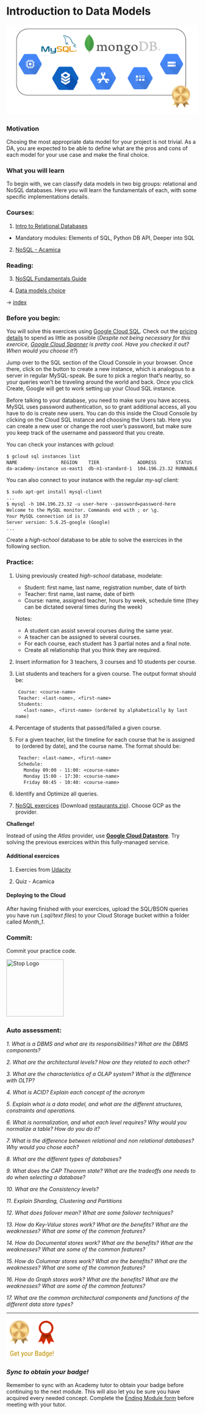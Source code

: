 # Introduction to Data Models

<p align="center"> 
<img src="../assets/data_models.png"> 
</p>

### Motivation ###

Chosing the most appropriate data model for your project is not trivial. As a DA, you are expected to be able to define what are the pros and cons of each model for your use case and make the final choice.

### What you will learn ###

To begin with, we can classify data models in two big groups: relational and NoSQL databases. Here you will learn the fundamentals of each, with some specific implementations details.

### Courses: ###

1. [Intro to Relational Databases](https://www.udacity.com/course/intro-to-relational-databases--ud197)
- Mandatory modules: Elements of SQL, Python DB API, Deeper into SQL

2. [NoSQL - Acamica](https://globant.acamica.com/cursos/412/)

### Reading: ###

3. [NoSQL Fundamentals Guide](https://docs.google.com/document/d/1d8DYf6F9p74Cm5hvPwo6njdGazu01y4sqZG1mmIxLWY/edit)

4. [Data models choice](reading/data_models_choice.pptx)

→ [index](#index)

### Before you begin: ###

You will solve this exercices using [Google Cloud SQL](https://cloud.google.com/sql/docs/). Check out the [pricing details](https://cloud.google.com/sql/pricing) to spend as little as possible (*Despite not being necessary for this exercice, [Google Cloud Spanner](https://cloud.google.com/spanner/) is pretty cool. Have you checked it out? When would you choose it?*)

Jump over to the SQL section of the Cloud Console in your browser. Once there, click on the button to create a new
instance, which is analogous to a server in regular MySQL-speak. Be sure to pick a region that’s nearby, so your queries won’t be traveling around the world and back. Once you click Create, Google will get to work setting up your Cloud SQL instance.

Before talking to your database, you need to make sure you have access. MySQL uses password authentication, so to grant additional access, all you have to do is create new users. You can do this inside the Cloud Console by clicking on the Cloud SQL instance and choosing the Users tab. Here you can create a new user or change the root user’s password, but make sure you
keep track of the username and password that you create.

You can check your instances with *gcloud*:

```
$ gcloud sql instances list
NAME                REGION    TIER              ADDRESS       STATUS
da-academy-instance us-east1  db-n1-standard-1  104.196.23.32 RUNNABLE
```

You can also connect to your instance with the regular *my-sql* client:
```
$ sudo apt-get install mysql-client
...
$ mysql -h 104.196.23.32 -u user-here --password=password-here
Welcome to the MySQL monitor. Commands end with ; or \g.
Your MySQL connection id is 37
Server version: 5.6.25-google (Google)
...
```

Create a *high-school* database to be able to solve the exercices in the following section.

### Practice: ###

1. Using previously created *high-school* database, modelate:

   - Student: first name, last name, registration number, date of birth
   - Teacher: first name, last name, date of birth
   - Course: name, assigned teacher, hours by week, schedule time (they can be dictated several times during the week)

   Notes:
   - A student can assist several courses during the same year.
   - A teacher can be assigned to several courses.
   - For each course, each student has 3 partial notes and a final note.
   - Create all relationship that you think they are required.

2. Insert information for 3 teachers, 3 courses and 10 students per course.
3. List students and teachers for a given course. The output format should be:

        Course: <course-name>
        Teacher: <last-name>, <first-name>
        Students:
          <last-name>, <first-name> (ordered by alphabetically by last name)

4. Percentage of students that passed/failed a given course.
5. For a given teacher, list the timeline for each course that he is assigned to (ordered by date), and the course name. The format should be:

        Teacher: <last-name>, <first-name>
        Schedule:
          Monday 09:00 - 11:00: <course-name>
          Monday 15:00 - 17:30: <course-name>
          Friday 08:45 - 10:40: <course-name>

6. Identify and Optimize all queries.

7. [NoSQL exercices](exercices/MongoDB_Exercises.pdf) (Download [restaurants.zip](exercices/restaurants.zip)). Choose GCP as the provider.

**Challenge!**

Instead of using the *Atlas* provider, use **[Google Cloud Datastore](https://cloud.google.com/datastore/)**. Try solving the previous exercices within this fully-managed service.

#### Additional exercices ####

1. Exercies from [Udacity](https://www.udacity.com/course/intro-to-relational-databases--ud197)

2. Quiz - Acamica

#### Deploying to the Cloud ####

After having finished with your exercices, upload the SQL/BSON queries you have run (*.sql/text files*) to your Cloud Storage bucket within a folder called *Month_1*.

### Commit: ###

Commit your practice code.

<img src="../assets/stop.png" title="Stop Logo" width="150" height="150">

### Auto assessment: ###

*1. What is a DBMS and what are its responsibilities? What are the DBMS components?*

*2. What are the architectural levels? How are they related to each other?*

*3. What are the characteristics of a OLAP system? What is the difference with OLTP?*

*4. What is ACID? Explain each concept of the acronym*

*5. Explain what is a data model, and what are the different structures, constraints and operations.*

*6. What is normalization, and what each level requires? Why would you normalize a table? How do you do it?*

*7. What is the difference between relational and non relational databases? Why would you chose each?*

*8. What are the different types of databases?*

*9. What does the CAP Theorem state? What are the tradeoffs one needs to do when selecting a database?*

*10. What are the Consistency levels?*

*11. Explain Sharding, Clustering and Partitions*

*12. What does failover mean? What are some failover techniques?*

*13. How do Key-Value stores work? What are the benefits? What are the weaknesses? What are some of the common features?*

*14. How do Documental stores work? What are the benefits? What are the weaknesses? What are some of the common features?*

*15. How do Columnar stores work? What are the benefits? What are the weaknesses? What are some of the common features?*

*16. How do Graph stores work? What are the benefits? What are the weaknesses? What are some of the common features?*

*17. What are the common architectural components and functions of the different data store types?*

---

<img src="../assets/get_badge.png"> 

### *Sync to obtain your badge!*
 
Remember to sync with an Academy tutor to obtain your badge before continuing to the next module. This will also let you be sure you have acquired every needed concept. Complete the [Ending Module form](https://forms.gle/ukvWjKtoFYx4Kn8q7) before meeting with your tutor.
